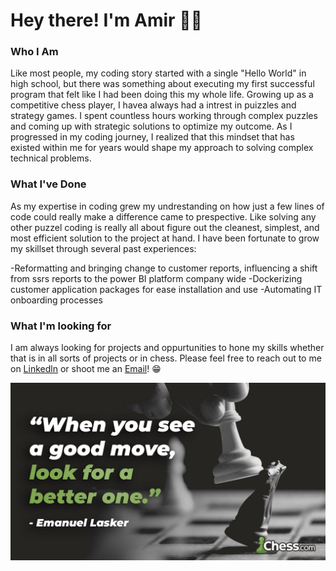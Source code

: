 # Hey there! I'm Amir :raising_hand_man:
### Who I Am
Like most people, my coding story started with a single "Hello World" in high school, but there was something about executing my first successful program that felt like I had been doing this my whole life. Growing up as a competitive chess player, I havea always had a intrest in puizzles and strategy games. I spent countless hours  working through complex puzzles and coming up with strategic solutions to optimize my outcome. As I progressed in my coding journey, I realized that this mindset that has existed within me for years would shape my approach to solving complex technical problems.

### What I've Done
As my expertise in coding grew my undrestanding on how just a few lines of code could really make a difference came to prespective. Like solving any other puzzel coding is really all about figure out the cleanest, simplest, and most efficient solution to the project at hand. I have been fortunate to grow my skillset through several past experiences:

-Reformatting and bringing change to customer reports, influencing a shift from ssrs reports to the power BI platform company wide
-Dockerizing customer application packages for ease installation and use
-Automating IT onboarding processes

### What I'm looking for
I am always looking for projects and oppurtunities to hone my skills whether that is in all sorts of projects or in chess. Please feel free to reach out to me on [Linkedln](https://www.linkedin.com/in/amirrezamoghtader) or shoot me an [Email](mailto:amirreza.moghtader@yahoo.ca)! :grin:

![Javatpoint](https://github.com/DaRuDaTrOlLeR/DaRuDaTrOlLeR/blob/master/chess.jpeg)
